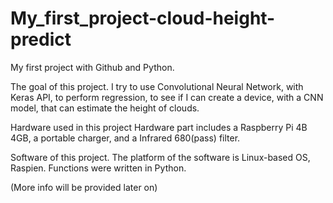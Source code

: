 # My_first_project-cloud-height-predict
My first project with Github and Python.

The goal of this project.
I try to use Convolutional Neural Network, with Keras API, to perform regression, to see if I can create a device, with a CNN model, that can estimate the height of clouds.

Hardware used in this project
Hardware part includes a Raspberry Pi 4B 4GB, a portable charger, and a Infrared 680(pass) filter.

Software of this project.
The platform of the software is Linux-based OS, Raspien. Functions were written in Python.

(More info will be provided later on)

